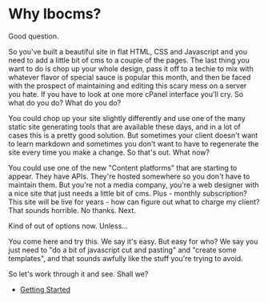 Why lbocms?
===========

Good question.

So you've built a beautiful site in flat HTML, CSS and Javascript and you need to add a little bit of cms to a couple of the pages. The last thing you want to do is chop up your whole design, pass it off to a techie to mix with whatever flavor of special sauce is popular this month, and then be faced with the prospect of maintaining and editing this scary mess on a server you hate. If you have to look at one more cPanel interface you'll cry. So what do you do? What do you do?

You could chop up your site slightly differently and use one of the many static site generating tools that are available these days, and in a lot of cases this is a pretty good solution. But sometimes your client doesn't want to learn markdown and sometimes you don't want to have to regenerate the site every time you make a change. So that's out. What now?

You could use one of the new "Content platforms" that are starting to appear. They have APIs. They're hosted somewhere so you don't have to maintain them. But you're not a media company, you're a web designer with a nice site that just needs a little bit of cms. Plus - monthly subscription? This site will be live for years - how can figure out what to charge my client? That sounds horrible. No thanks. Next.

Kind of out of options now. Unless...

You come here and try this. We say it's easy. But easy for who? We say you just need to "do a bit of javascript cut and pasting" and "create some templates", and that sounds awfully like the stuff you're trying to avoid.

So let's work through it and see. Shall we?

- [Getting Started](getting_started/)
